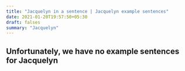 ```yaml
---
title: "Jacquelyn in a sentence | Jacquelyn example sentences"
date: 2021-01-20T19:57:50+05:30
draft: falses
summary: "Jacquelyn"
---
```

## Unfortunately, we have no example sentences for Jacquelyn                 
